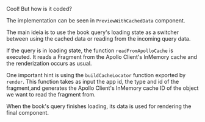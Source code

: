 
  Cool! But how is it coded?

  The implementation can be seen in `PreviewWithCachedData` component.

  The main ideia is to use the book query's loading state as a switcher between using the cached data or reading from the incoming query data.

  If the query is in loading state, the function `readFromApolloCache` is executed. It reads a Fragment from the Apollo Client's InMemory cache and the renderization occurs as usual.

  One important hint is using the `buildCacheLocator` function exported by `render`. This function takes as input the app id, the type and id of the fragment,and generates the Apollo Client's InMemory cache ID of the object we want to read the fragment from.

  When the book's query finishes loading, its data is used for rendering the final component.
